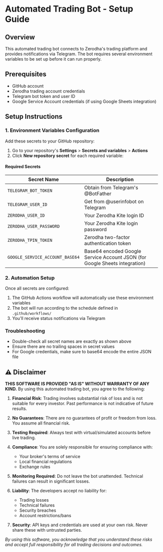# Automated Trading Bot - Setup Guide

## Overview

This automated trading bot connects to Zerodha's trading platform and provides notifications via Telegram. The bot requires several environment variables to be set up before it can run properly.

## Prerequisites

- GitHub account
- Zerodha trading account credentials
- Telegram bot token and user ID
- Google Service Account credentials (if using Google Sheets integration)

## Setup Instructions

### 1. Environment Variables Configuration

Add these secrets to your GitHub repository:

1. Go to your repository's **Settings** > **Secrets and variables** > **Actions**
2. Click **New repository secret** for each required variable:

#### Required Secrets

| Secret Name                     | Description                                                                 |
|---------------------------------|-----------------------------------------------------------------------------|
| `TELEGRAM_BOT_TOKEN`            | Obtain from Telegram's @BotFather                                          |
| `TELEGRAM_USER_ID`              | Get from @userinfobot on Telegram                                          |
| `ZERODHA_USER_ID`               | Your Zerodha Kite login ID                                                 |
| `ZERODHA_USER_PASSWORD`         | Your Zerodha Kite login password                                           |
| `ZERODHA_TPIN_TOKEN`            | Zerodha two-factor authentication token                                    |
| `GOOGLE_SERVICE_ACCOUNT_BASE64` | Base64 encoded Google Service Account JSON (for Google Sheets integration)  |

### 2. Automation Setup

Once all secrets are configured:

1. The GitHub Actions workflow will automatically use these environment variables
2. The bot will run according to the schedule defined in `.github/workflows/`
3. You'll receive status notifications via Telegram

### Troubleshooting

- Double-check all secret names are exactly as shown above
- Ensure there are no trailing spaces in secret values
- For Google credentials, make sure to base64 encode the entire JSON file
  
## ⚠️ Disclaimer

**THIS SOFTWARE IS PROVIDED "AS IS" WITHOUT WARRANTY OF ANY KIND.** By using this automated trading bot, you agree to the following:

1. **Financial Risk**: Trading involves substantial risk of loss and is not suitable for every investor. Past performance is not indicative of future results.

2. **No Guarantees**: There are no guarantees of profit or freedom from loss. You assume all financial risk.

3. **Testing Required**: Always test with virtual/simulated accounts before live trading.

4. **Compliance**: You are solely responsible for ensuring compliance with:
   - Your broker's terms of service
   - Local financial regulations
   - Exchange rules

5. **Monitoring Required**: Do not leave the bot unattended. Technical failures can result in significant losses.

6. **Liability**: The developers accept no liability for:
   - Trading losses
   - Technical failures
   - Security breaches
   - Account restrictions/bans

7. **Security**: API keys and credentials are used at your own risk. Never share these with untrusted parties.

*By using this software, you acknowledge that you understand these risks and accept full responsibility for all trading decisions and outcomes.*
